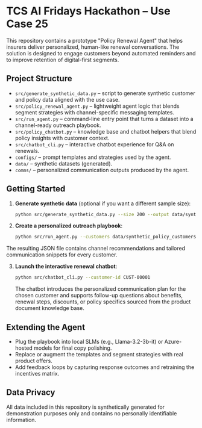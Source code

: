 # TCS AI Fridays Hackathon – Use Case 25

This repository contains a prototype "Policy Renewal Agent" that helps insurers deliver personalized, human-like renewal conversations. The solution is designed to engage customers beyond automated reminders and to improve retention of digital-first segments.

## Project Structure

- `src/generate_synthetic_data.py` – script to generate synthetic customer and policy data aligned with the use case.
- `src/policy_renewal_agent.py` – lightweight agent logic that blends segment strategies with channel-specific messaging templates.
- `src/run_agent.py` – command-line entry point that turns a dataset into a channel-ready outreach playbook.
- `src/policy_chatbot.py` – knowledge base and chatbot helpers that blend policy insights with customer context.
- `src/chatbot_cli.py` – interactive chatbot experience for Q&A on renewals.
- `configs/` – prompt templates and strategies used by the agent.
- `data/` – synthetic datasets (generated).
- `comms/` – personalized communication outputs produced by the agent.

## Getting Started

1. **Generate synthetic data** (optional if you want a different sample size):
   ```bash
   python src/generate_synthetic_data.py --size 200 --output data/synthetic_policy_customers.csv
   ```
2. **Create a personalized outreach playbook**:
   ```bash
   python src/run_agent.py --customers data/synthetic_policy_customers.csv --output comms/outreach_playbook.json
   ```

The resulting JSON file contains channel recommendations and tailored communication snippets for every customer.

3. **Launch the interactive renewal chatbot**:
   ```bash
   python src/chatbot_cli.py --customer-id CUST-00001
   ```
   The chatbot introduces the personalized communication plan for the chosen customer and supports follow-up questions about
   benefits, renewal steps, discounts, or policy specifics sourced from the product document knowledge base.

## Extending the Agent

- Plug the playbook into local SLMs (e.g., Llama-3.2-3b-it) or Azure-hosted models for final copy polishing.
- Replace or augment the templates and segment strategies with real product offers.
- Add feedback loops by capturing response outcomes and retraining the incentives matrix.

## Data Privacy

All data included in this repository is synthetically generated for demonstration purposes only and contains no personally identifiable information.
